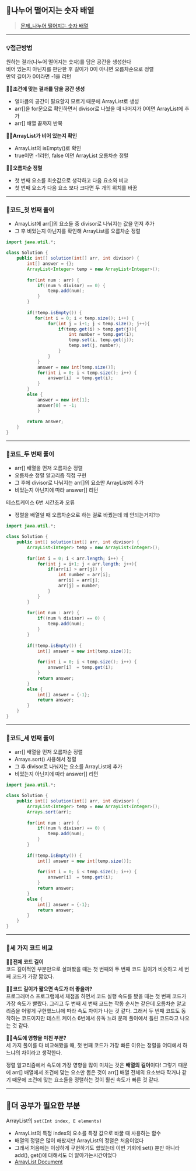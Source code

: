 ## 📝나누어 떨어지는 숫자 배열
>[문제_나누어 떨어지는 숫자 배열](https://programmers.co.kr/learn/courses/30/lessons/12910)

---
### 💡접근방법
원하는 결과(나누어 떨어지는 숫자)를 담은 공간을 생성한다    
비어 있는지 아닌지를 판단한 후 길이가 0이 아니면 오름차순으로 정렬     
만약 길이가 0이라면 -1을 리턴

**🙋‍♀️조건에 맞는 결과를 담을 공간 생성**
- 얼마큼의 공간이 필요할지 모르기 때문에 ArrayList로 생성
- arr[]을 for문으로 확인하면서 divisor로 나눴을 때 나머지가 0이면 ArrayList에 추가
- arr[] 배열 끝까지 반복

**🙋‍♀️ArrayList가 비어 있는지 확인**
- ArrayList의 isEmpty()로 확인
- true이면 -1리턴, false 이면 ArrayList 오름차순 정렬

**🙋‍♀️오름차순 정렬**
- 첫 번째 요소를 최솟값으로 생각하고 다음 요소와 비교
- 첫 번째 요소가 다음 요소 보다 크다면 두 개의 위치를 바꿈
---

### 📍코드_첫 번째 풀이
- ArrayList에 arr[]의 요소들 중 divisor로 나눠지는 값을 먼저 추가
- 그 후 비었는지 아닌지를 확인해 ArrayList를 오름차순 정렬
```java
import java.util.*;

class Solution {
    public int[] solution(int[] arr, int divisor) {
        int[] answer = {};
        ArrayList<Integer> temp = new ArrayList<Integer>();
        
        for(int num : arr) {
            if((num % divisor) == 0) {
                temp.add(num);
            }
        }
        
        if(!temp.isEmpty()) {
           for(int i = 0; i < temp.size(); i++) {
                for(int j = i+1; j < temp.size(); j++){
                    if(temp.get(i) > temp.get(j)){
                        int number = temp.get(i);
                        temp.set(i, temp.get(j));
                        temp.set(j, number);
                    }
                }
            }
            answer = new int[temp.size()];
            for(int i = 0; i < temp.size(); i++) {
                answer[i]  = temp.get(i); 
            }
        }
        else {
            answer = new int[1];
            answer[0] = -1;            
            }
        
        return answer;
    }
}
```
----
### 📍코드_두 번째 풀이
- arr[] 배열을 먼저 오름차순 정렬
- 오름차순 정렬 알고리즘 직접 구현
- 그 후에 divisor로 나눠지는 arr[]의 요소만 ArrayList에 추가
- 비었는지 아닌지에 따라 answer[] 리턴

테스트케이스 6번 시간초과 오류
- 정렬을 배열일 때 오름차순으로 하는 걸로 바꿨는데 왜 안되는거지?🙄

```java
import java.util.*;

class Solution {
    public int[] solution(int[] arr, int divisor) {
        ArrayList<Integer> temp = new ArrayList<Integer>();
        
        for(int i = 0; i < arr.length; i++) {
            for(int j = i+1; j < arr.length; j++){
                if(arr[i] > arr[j]) {
                    int number = arr[i];
                    arr[i] = arr[j];
                    arr[j] = number;
                }
            }
        }
        
        for(int num : arr) {
            if((num % divisor) == 0) {
                temp.add(num);
            }
        }
        
        if(!temp.isEmpty()) {
            int[] answer = new int[temp.size()];
            
            for(int i = 0; i < temp.size(); i++) {
                answer[i]  = temp.get(i); 
            }            
            return answer;
        }
        else {
            int[] answer = {-1};
            return answer;
        }        
    }
}
```
---
### 📍코드_세 번째 풀이
- arr[] 배열을 먼저 오름차순 정렬
- Arrays.sort() 사용해서 정렬
- 그 후 divisor로 나눠지는 요소를 ArrayList에 추가
- 비었는지 아닌지에 따라 answer[] 리턴
```java
import java.util.*;

class Solution {
    public int[] solution(int[] arr, int divisor) {
        ArrayList<Integer> temp = new ArrayList<Integer>();
        Arrays.sort(arr);
        
        for(int num : arr) {
            if((num % divisor) == 0) {
                temp.add(num);
            }
        }
        
        if(!temp.isEmpty()) {
            int[] answer = new int[temp.size()];
            
            for(int i = 0; i < temp.size(); i++) {
                answer[i]  = temp.get(i); 
            }            
            return answer;
        }
        else {
            int[] answer = {-1};
            return answer;
        }        
    }
}
```
---
### 📍세 가지 코드 비교
**🙋‍♀️전체 코드 길이**      
코드 길이적인 부분만으로 살펴봤을 때는 첫 번째와 두 번째 코드 길이가 비슷하고 세 번째 코드가 가장 짧았다.     

**🙋‍♀️코드 길이가 짧으면 속도가 더 좋을까?**      
프로그래머스 프로그램에서 체점을 하면서 코드 실행 속도를 봤을 때는 첫 번째 코드가 가장 속도가 빨랐다. 그리고 두 번째 세 번째 코드는 작동 순서는 같은데 오름차순 알고리즘을 어떻게 구현했느냐에 따라 속도 차이가 나는 것 같다. 그래서 두 번째 코드도 동작하는 코드이지만 테스트 케이스 6번에서 유독 느려 문제 풀이에서 틀린 코드라고 나오는 것 같다.     

**🙋‍♀️속도에 영향을 미친 부분?**     
세 가지 풀이를 다 비교해봤을 때, 첫 번째 코드가 가장 빠른 이유는 정렬을 어디에서 하느냐의 차이라고 생각한다.     

정렬 알고리즘에서 속도에 가장 영향을 많이 미치는 것은 **배열의 길이**이다! 그렇기 때문에 arr[] 배열에서 조건에 맞는 요소만 뽑은 것이 arr[] 배열 전체의 요소보다 작거나 같기 때문에 조건에 맞는 요소들을 정렬하는 것이 훨씬 속도가 빠른 것 같다.     

---
## 👀더 공부가 필요한 부분
ArrayList의 ```set(Int index, E elements)```
- ArrayList의 특정 index의 요소를 특정 값으로 바꿀 때 사용하는 함수
- 배열의 정렬은 많이 해봤지만 ArrayList의 정렬은 처음이었다
- 그래서 처음에는 이상하게 구현하기도 했었는데 이번 기회에 set() 뿐만 아니라 add(), get()에 대해서도 더 알아가는시간이었다
- [ArrayList Document](https://docs.oracle.com/javase/7/docs/api/)
